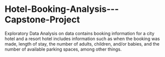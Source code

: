 # Hotel-Booking-Analysis---Capstone-Project
Exploratory Data Analysis on data contains booking information for a city hotel and a resort hotel includes information such as when the booking was made, length of stay, the number of adults, children, and/or babies, and the number of available parking spaces, among other things.

